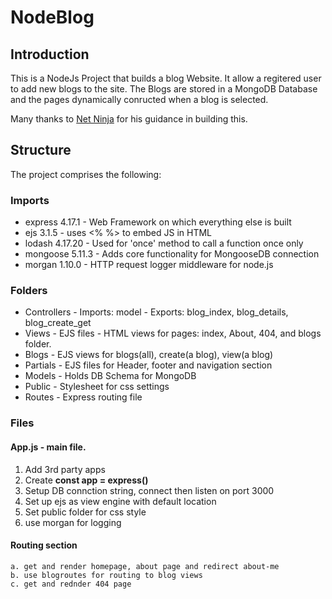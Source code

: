 # NodeBlog

## Introduction
This is a NodeJs Project that builds a blog Website.
It allow a regitered user to add new blogs to the site.
The Blogs are stored in a MongoDB Database and the pages dynamically conructed when a blog is selected.

Many thanks to [Net Ninja](https://www.youtube.com/channel/UCW5YeuERMmlnqo4oq8vwUpg) for his guidance in building this.  

## Structure
The project comprises the following:

### Imports
* express 4.17.1 - Web Framework on which everything else is built
* ejs 3.1.5 - uses <% %> to embed JS in HTML
* lodash 4.17.20 - Used for 'once' method to call a function once only
* mongoose 5.11.3 - Adds core functionality for MongooseDB connection
* morgan 1.10.0 - HTTP request logger middleware for node.js

### Folders
* Controllers - Imports: model - Exports: blog_index, blog_details, blog_create_get
* Views - EJS files - HTML views for pages: index, About, 404, and blogs folder.
* Blogs - EJS views for blogs(all), create(a blog), view(a blog)
* Partials - EJS files for Header, footer and navigation section
* Models - Holds DB Schema for MongoDB
* Public - Stylesheet for css settings
* Routes - Express routing file

### Files
#### App.js - main file.
1. Add 3rd party apps
2. Create **const app = express()**
3. Setup DB connction string, connect then listen on port 3000
4. Set up ejs as view engine with default location
5. Set public folder for css style
6. use morgan for logging
#### Routing section
    a. get and render homepage, about page and redirect about-me
    b. use blogroutes for routing to blog views
    c. get and rednder 404 page
